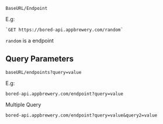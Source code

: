 
```
BaseURL/Endpoint
```

E.g:

```
`GET https://bored-api.appbrewery.com/random`
```

`random` is a endpoint

## Query Parameters

```
baseURL/endpoints?query=value
```
E.g:

```
bored-api.appbrewery.com/endpoint?query=value
```

Multiple Query

```
bored-api.appbrewery.com/endpoint?query=value&query2=value
```

